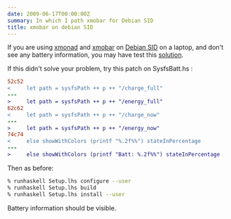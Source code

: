 ```yaml
---
date: 2009-06-17T00:00:00Z
summary: In which I path xmobar for Debian SID
title: xmobar on debian SID
---
```


If you are using [xmonad](http://www.xmonad.org/) and [xmobar](http://projects.haskell.org/xmobar/) on [Debian SID](http://www.debian.org/) on a laptop, and don't see any battery information, you may have test this [solution](http://5e6n1.wordpress.com/2009/03/30/xmobar-battery-plugin-using-sysfs-not-procfs/).

If this didn't solve your problem, try this patch on SysfsBatt.hs :

```diff
52c52
<     let path = sysfsPath ++ p ++ "/charge_full"
---
>     let path = sysfsPath ++ p ++ "/energy_full"
62c62
<     let path = sysfsPath ++ p ++ "/charge_now"
---
>     let path = sysfsPath ++ p ++ "/energy_now"
74c74
<     else showWithColors (printf "%.2f%%") stateInPercentage
---
>     else showWithColors (printf "Batt: %.2f%%") stateInPercentage
```

Then as before:

```bash
% runhaskell Setup.lhs configure --user
% runhaskell Setup.lhs build
% runhaskell Setup.lhs install --user
```

Battery information should be visible.
